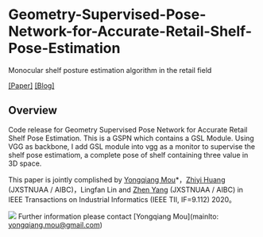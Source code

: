 # Geometry-Supervised-Pose-Network-for-Accurate-Retail-Shelf-Pose-Estimation
Monocular shelf posture estimation algorithm in the retail field

[[Paper]](https://ieeexplore.ieee.org/document/9112652) [[Blog]](https://www.zhihu.com/people/kris-allen-65/posts)

## Overview
Code release for Geometry Supervised Pose Network for Accurate Retail Shelf Pose Estimation.
This is a GSPN which contains a GSL Module. Using VGG as backbone, I add GSL module into vgg as a monitor to supervise the shelf pose estimatiom, a complete pose of shelf containing three value in 3D space.

This paper is jointly complished by [Yongqiang Mou](https://github.com/AIKnowU)*，[Zhiyi Huang](https://github.com/Huang9495) (JXSTNUAA / AIBC)，Lingfan Lin and [Zhen Yang](https://github.com/yangzhen5771) (JXSTNUAA / AIBC) in IEEE Transactions on Industrial Informatics (IEEE TII, IF=9.112) 2020。

![](file:///Users/wangyabei/Pictures/img/dataset.jpg)
Further information please contact [Yongqiang Mou](mainlto: yongqiang.mou@gmail.com)
